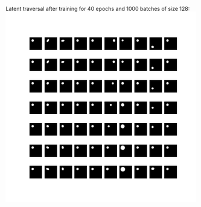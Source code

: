 Latent traversal after training for 40 epochs and 1000 batches of size 128:
![](bvae-tf/traversal_40_1000.png)
